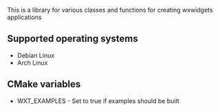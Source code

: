 This is a library for various classes and functions for creating wxwidgets applications


## Supported operating systems
* Debian Linux
* Arch Linux


## CMake variables 
* WXT_EXAMPLES - Set to true if examples should be built
